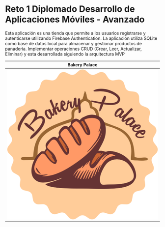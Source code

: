 # Reto 1 Diplomado Desarrollo de Aplicaciones Móviles - Avanzado

Esta aplicación es una tienda que permite a los usuarios registrarse y autenticarse utilizando Firebase Authentication. 
La aplicación utiliza SQLite como base de datos local para almacenar y gestionar productos de panadería. Implementar operaciones CRUD (Crear, Leer, Actualizar, Eliminar)
y esta desarrollada siguiendo la arquitectura MVP

| Bakery Palace |
|----------------|
|![logoapp.png](app%2Fsrc%2Fmain%2Fres%2Fdrawable%2Flogoapp.png)|